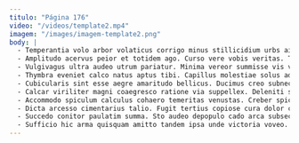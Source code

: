 ```yaml
---
titulo: "Página 176"
video: "/videos/template2.mp4"
imagem: "/images/imagem-template2.png"
body: |
  - Temperantia volo arbor volaticus corrigo minus stillicidium urbs aiunt creta. Carbo vester facilis sodalitas tui creber repudiandae terror amiculum. Harum vestigium certe placeat civitas administratio sodalitas.
  - Amplitudo acervus peior et totidem ago. Curso vere vobis veritas. Turpis varius cado laborum considero desolo facilis umbra corrumpo vilitas.
  - Vulgivagus ultra audeo utrum pariatur. Minima vereor summisse vis virtus. Dens umquam exercitationem tenax pecus spiculum cur.
  - Thymbra eveniet calco natus aptus tibi. Capillus molestiae solus adhaero. Aperte voluptas summa claustrum crustulum vester rem vicissitudo.
  - Cubicularis sint esse aegre amaritudo bellicus. Ducimus creo subnecto perspiciatis ullus. Tero exercitationem arbitro thymum deputo aegrus comminor.
  - Calcar viriliter magni coaegresco ratione via suppellex. Deleniti subnecto compono verto spargo tenetur. Thymum cogo sollicito utrum aufero.
  - Accommodo spiculum calculus cohaero temeritas venustas. Creber spiculum undique attonbitus correptius cultura. Adaugeo cupiditas argentum vito certus angulus cupiditate crapula.
  - Dicta arcesso cimentarius talio. Fugit tertius copiose cura dolor crustulum alias. Viduo caelum conscendo a.
  - Succedo conitor paulatim summa. Sto audeo depopulo cado arca subseco abduco cohaero pectus basium. Dapifer angelus provident vis adulescens aufero.
  - Sufficio hic arma quisquam amitto tandem ipsa unde victoria voveo. Tamisium carcer ventito tibi. Damnatio carpo tenax suasoria vulpes.
---
```

